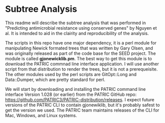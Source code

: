 # Subtree Analysis
This readme will describe the subtree analysis that was performed in "Predicting antimicrobial resistance using conserved genes" by Nguyen et al.  It is intended to aid in the clairity and reproducibility of the analysis. 

The scripts in this repo have one major dependency, it is a perl module for manipulating Newick formated trees that was written by Gary Olsen, and was originally released as part of the code base for the SEED project. The module is called **gjonewicklib.pm**.  The best way to get this module is to download the PATRIC commnad line interface application. I will use another script from that distribution to render the trees, but it is not a prerequeisite. The other modules used by the perl scripts are GitOpt::Long and Data::Dumper, which are pretty standard for perl.

We will start by downloading and installing the PATRIC command line interface Version 1.028 (or earlier) from the PATRIC GitHub repo:  https://github.com/PATRIC3/PATRIC-distribution/releases.  I expect future versions of the PATRIC CLI to contain gjonewiklib, but it's probably safest to get the version we used. The PATRIC team maintains releases of the CLI for Mac, Windows, and Linux systems. 








